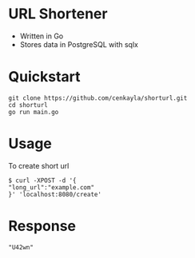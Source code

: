 # URL Shortener

- Written in Go
- Stores data in PostgreSQL with sqlx

# Quickstart
```shell
git clone https://github.com/cenkayla/shorturl.git
cd shorturl
go run main.go
```

# Usage
To create short url
```shell
$ curl -XPOST -d '{
"long_url":"example.com"
}' 'localhost:8080/create'
```
# Response
```shell
"U42wn"
```
